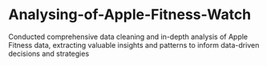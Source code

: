 # Analysing-of-Apple-Fitness-Watch
Conducted comprehensive data cleaning and in-depth  analysis of Apple Fitness data, extracting valuable insights  and patterns to inform data-driven decisions and strategies
